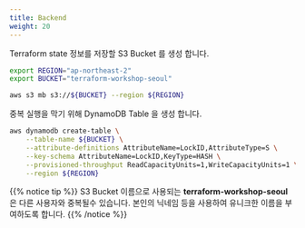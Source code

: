 ```yaml
---
title: Backend
weight: 20
---
```


Terraform state 정보를 저장할 S3 Bucket 를 생성 합니다.

```bash
export REGION="ap-northeast-2"
export BUCKET="terraform-workshop-seoul"
```

```bash
aws s3 mb s3://${BUCKET} --region ${REGION}
```

중복 실행을 막기 위해 DynamoDB Table 을 생성 합니다.

```bash
aws dynamodb create-table \
    --table-name ${BUCKET} \
    --attribute-definitions AttributeName=LockID,AttributeType=S \
    --key-schema AttributeName=LockID,KeyType=HASH \
    --provisioned-throughput ReadCapacityUnits=1,WriteCapacityUnits=1 \
    --region ${REGION}
```

{{% notice tip %}}
S3 Bucket 이름으로 사용되는 **terraform-workshop-seoul** 은 다른 사용자와 중복될수 있습니다.
본인의 닉네임 등을 사용하여 유니크한 이름을 부여하도록 합니다.
{{% /notice %}}
